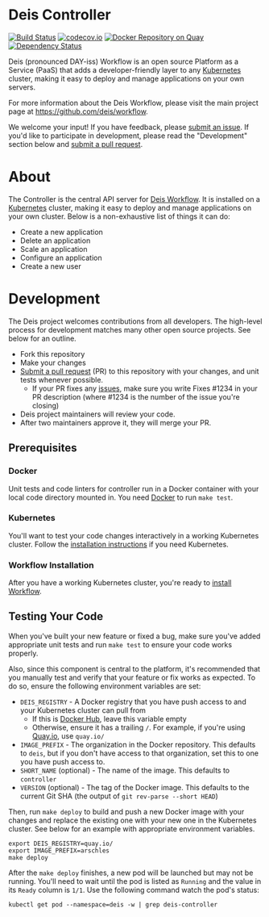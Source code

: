 # Deis Controller

[![Build Status](https://ci.deis.io/job/controller/badge/icon)](https://ci.deis.io/job/controller)
[![codecov.io](https://codecov.io/github/deis/controller/coverage.svg?branch=master)](https://codecov.io/github/deis/controller?branch=master)
[![Docker Repository on Quay](https://quay.io/repository/deisci/controller/status "Docker Repository on Quay")](https://quay.io/repository/deisci/controller)
[![Dependency Status](https://www.versioneye.com/user/projects/5863f1de6f4bf900128fa95a/badge.svg?style=flat)](https://www.versioneye.com/user/projects/5863f1de6f4bf900128fa95a)

Deis (pronounced DAY-iss) Workflow is an open source Platform as a Service (PaaS) that adds a developer-friendly layer to any [Kubernetes](http://kubernetes.io) cluster, making it easy to deploy and manage applications on your own servers.

For more information about the Deis Workflow, please visit the main project page at https://github.com/deis/workflow.

We welcome your input! If you have feedback, please [submit an issue][issues]. If you'd like to participate in development, please read the "Development" section below and [submit a pull request][prs].

# About

The Controller is the central API server for [Deis Workflow][workflow]. It is installed on a [Kubernetes](http://kubernetes.io) cluster, making it easy to deploy and manage applications on your own cluster. Below is a non-exhaustive list of things it can do:

* Create a new application
* Delete an application
* Scale an application
* Configure an application
* Create a new user

# Development

The Deis project welcomes contributions from all developers. The high-level process for development matches many other open source projects. See below for an outline.

* Fork this repository
* Make your changes
* [Submit a pull request][prs] (PR) to this repository with your changes, and unit tests whenever possible.
  * If your PR fixes any [issues][issues], make sure you write Fixes #1234 in your PR description (where #1234 is the number of the issue you're closing)
* Deis project maintainers will review your code.
* After two maintainers approve it, they will merge your PR.

## Prerequisites

### Docker

Unit tests and code linters for controller run in a Docker container with your local code directory
mounted in. You need [Docker][] to run `make test`.

### Kubernetes

You'll want to test your code changes interactively in a working Kubernetes cluster. Follow the
[installation instructions][install-k8s] if you need Kubernetes.

### Workflow Installation

After you have a working Kubernetes cluster, you're ready to [install Workflow](https://deis.com/docs/workflow/installing-workflow/).

## Testing Your Code

When you've built your new feature or fixed a bug, make sure you've added appropriate unit tests and run `make test` to ensure your code works properly.

Also, since this component is central to the platform, it's recommended that you manually test and verify that your feature or fix works as expected. To do so, ensure the following environment variables are set:

* `DEIS_REGISTRY` - A Docker registry that you have push access to and your Kubernetes cluster can pull from
  * If this is [Docker Hub](https://hub.docker.com/), leave this variable empty
  * Otherwise, ensure it has a trailing `/`. For example, if you're using [Quay.io](https://quay.io), use `quay.io/`
* `IMAGE_PREFIX` - The organization in the Docker repository. This defaults to `deis`, but if you don't have access to that organization, set this to one you have push access to.
* `SHORT_NAME` (optional) - The name of the image. This defaults to `controller`
* `VERSION` (optional) - The tag of the Docker image. This defaults to the current Git SHA (the output of `git rev-parse --short HEAD`)

Then, run `make deploy` to build and push a new Docker image with your changes and replace the existing one with your new one in the Kubernetes cluster. See below for an example with appropriate environment variables.

```console
export DEIS_REGISTRY=quay.io/
export IMAGE_PREFIX=arschles
make deploy
```

After the `make deploy` finishes, a new pod will be launched but may not be running. You'll need to wait until the pod is listed as `Running` and the value in its `Ready` column is `1/1`. Use the following command watch the pod's status:

```console
kubectl get pod --namespace=deis -w | grep deis-controller
```

[install-k8s]: https://kubernetes.io/docs/setup/pick-right-solution
[issues]: https://github.com/deis/controller/issues
[prs]: https://github.com/deis/controller/pulls
[workflow]: https://github.com/deis/workflow
[Docker]: https://www.docker.com/
